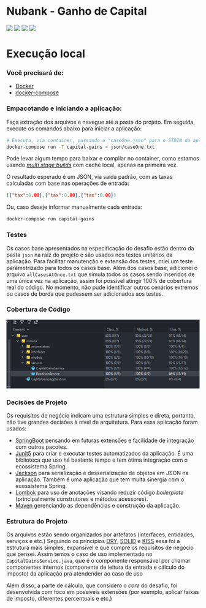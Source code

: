 # Nubank - Ganho de Capital

<a href="https://spring.io/" target="_blank"><img src="https://img.shields.io/badge/spring-%236DB33F.svg?style=for-the-badge&logo=spring&logoColor=white" target="_blank" ></a>
<a href="https://www.oracle.com/java/technologies/downloads" target="_blank"><img src="https://img.shields.io/badge/java-%23ED8B00.svg?style=for-the-badge&logo=java&logoColor=white" target="_blank" ></a>
<a href="https://github.com/docker" target="_blank"><img src="https://img.shields.io/badge/docker-%230db7ed.svg?style=for-the-badge&logo=docker&logoColor=white" target="_blank" ></a>
<a href="https://maven.apache.org/" target="_blank"><img src="https://img.shields.io/badge/Apache%20Maven-C71A36?style=for-the-badge&logo=Apache%20Maven&logoColor=white" target="_blank" ></a>

# Execução local
### Você precisará de:

* [Docker](https://github.com/docker)
* [docker-compose](https://github.com/docker/compose)

### Empacotando e iniciando a aplicação:
Faça extração dos arquivos e navegue até a pasta do projeto. 
Em seguida, execute os comandos abaixo para iniciar a aplicação:

```sh
# Executa, via container, passando o "caseOne.json" para o STDIN da aplicação
docker-compose run -T capital-gains < json/caseOne.txt
```
Pode levar algum tempo para baixar e compilar no container, como estamos usando [_multi stage builds_](https://docs.docker.com/develop/develop-images/multistage-build/) com cache local, apenas na primeira vez.

O resultado esperado é um JSON, via saída padrão, com as taxas calculadas com base nas operações de entrada:

```json
[{"tax":0.00},{"tax":0.00},{"tax":0.00}]
```

Ou, caso deseje informar manualmente cada entrada:
```sh
docker-compose run capital-gains
```

### Testes
Os casos base apresentados na especificação do desafio estão dentro da pasta ```json``` na raiz do projeto e são usados nos testes unitários da aplicação.
Para facilitar manutenção e extensão dos testes, criei um teste parâmetrizado para todos os casos base.
Além dos casos base, adicionei o arquivo ```allCasesAtOnce.txt``` que simula todos os casos sendo inseridos de uma única vez na aplicação, assim foi possível atingir 100% de cobertura real do código.
No momento, não pude identificar outros cenários extremos ou casos de borda que pudessem ser adicionados aos testes. 

### Cobertura de Código
![code-coverage.png](code-coverage.png)
### Decisões de Projeto
Os requisitos de negócio indicam uma estrutura simples e direta, portanto, não tive grandes decisões à nível de arquitetura.
Para essa aplicação foram usados:
* [SpringBoot](https://spring.io/projects/spring-boot) pensando em futuras extensões e facilidade de integração com outros pacotes.
* [Junit5](https://junit.org/junit5/) para criar e executar testes automatizados da aplicação. É uma biblioteca que uso há bastante tempo e tem ótima integração com o ecossistema Spring.
* [Jackson](https://github.com/FasterXML/jackson) para serialização e desserialização de objetos em JSON na aplicação. Também é uma aplicação que tem muita sinergia com o ecossistema Spring.
* [Lombok](https://projectlombok.org/) para uso de anotações visando reduzir código _boilerplate_ (principalmente construtores e métodos acessores).
* [Maven](https://maven.apache.org/) gerenciando as dependências e construção da aplicação.

### Estrutura do Projeto
Os arquivos estão sendo organizados por artefatos (interfaces, entidades, serviços e etc.)
Seguindo os príncipios [DRY](https://en.wikipedia.org/wiki/Don%27t_repeat_yourself), [SOLID](https://en.wikipedia.org/wiki/SOLID) e [KISS](https://en.wikipedia.org/wiki/KISS_principle) essa foi a estrutura mais simples, expansível e que cumpre os requisitos de negócio que pensei.
Assim temos o caso de uso implementado no ```CapitalGainsService.java```, que é o componente responsável por chamar componentes internos (componente de leitura da entrada e cálculo do imposto) da aplicação pra atendender ao caso de uso

Além disso, a parte de cálculo, que considero o _core_ do desafio, foi desenvolvida com foco em possíveis extensões (por exemplo, aplicar faixas de imposto, diferentes percentuais e etc.)